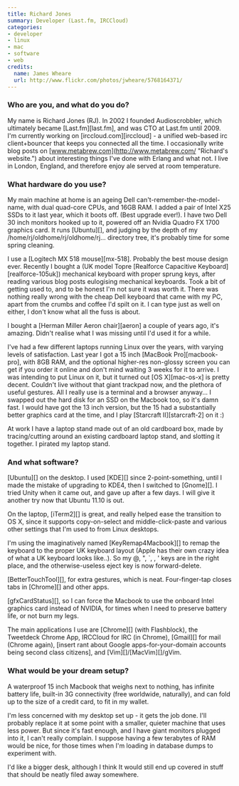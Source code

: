 ```yaml
---
title: Richard Jones
summary: Developer (Last.fm, IRCCloud)
categories:
- developer
- linux
- mac
- software
- web
credits:
  name: James Wheare
  url: http://www.flickr.com/photos/jwheare/5768164371/
---
```


### Who are you, and what do you do?

My name is Richard Jones (RJ). In 2002 I founded Audioscrobbler, which ultimately became [Last.fm][last.fm], and was CTO at Last.fm until 2009. I'm currently working on [irccloud.com][irccloud] - a unified web-based irc client+bouncer that keeps you connected all the time. I occasionally write blog posts on [www.metabrew.com](http://www.metabrew.com/ "Richard's website.") about interesting things I've done with Erlang and what not. I live in London, England, and therefore enjoy ale served at room temperature.

### What hardware do you use?

My main machine at home is an ageing Dell can't-remember-the-model-name, with dual quad-core CPUs, and 16GB RAM. I added a pair of Intel X25 SSDs to it last year, which it boots off. (Best upgrade ever!). I have two Dell 30 inch monitors hooked up to it, powered off an Nvidia Quadro FX 1700 graphics card. It runs [Ubuntu][], and judging by the depth of my /home/rj/oldhome/rj/oldhome/rj... directory tree, it's probably time for some spring cleaning.

I use a [Logitech MX 518 mouse][mx-518]. Probably the best mouse design ever. Recently I bought a (UK model Topre [Realforce Capacitive Keyboard][realforce-105uk]) mechanical keyboard with proper sprung keys, after reading various blog posts eulogising mechanical keyboards. Took a bit of getting used to, and to be honest I'm not sure it was worth it. There was nothing really wrong with the cheap Dell keyboard that came with my PC, apart from the crumbs and coffee I'd spilt on it. I can type just as well on either, I don't know what all the fuss is about.

I bought a [Herman Miller Aeron chair][aeron] a couple of years ago, it's amazing. Didn't realise what I was missing until I'd used it for a while.

I've had a few different laptops running Linux over the years, with varying levels of satisfaction. Last year I got a 15 inch [MacBook Pro][macbook-pro], with 8GB RAM, and the optional higher-res non-glossy screen you can get if you order it online and don't mind waiting 3 weeks for it to arrive. I was intending to put Linux on it, but it turned out [OS X][mac-os-x] is pretty decent. Couldn't live without that giant trackpad now, and the plethora of useful gestures. All I really use is a terminal and a browser anyway... I swapped out the hard disk for an SSD on the Macbook too, so it's damn fast. I would have got the 13 inch version, but the 15 had a substantially better graphics card at the time, and I play [Starcraft II][starcraft-2] on it :)

At work I have a laptop stand made out of an old cardboard box, made by tracing/cutting around an existing cardboard laptop stand, and slotting it together. I pirated my laptop stand.

### And what software?

[Ubuntu][] on the desktop. I used [KDE][] since 2-point-something, until I made the mistake of upgrading to KDE4, then I switched to [Gnome][]. I tried Unity when it came out, and gave up after a few days. I will give it another try now that Ubuntu 11.10 is out.

On the laptop, [iTerm2][] is great, and really helped ease the transition to OS X, since it supports copy-on-select and middle-click-paste and various other settings that I'm used to from Linux desktops.

I'm using the imaginatively named [KeyRemap4Macbook][] to remap the keyboard to the proper UK keyboard layout (Apple has their own crazy idea of what a UK keyboard looks like..). So my @, ", \`, \, ' keys are in the right place, and the otherwise-useless eject key is now forward-delete.

[BetterTouchTool][], for extra gestures, which is neat. Four-finger-tap closes tabs in [Chrome][] and other apps.

[gfxCardStatus][], so I can force the Macbook to use the onboard Intel graphics card instead of NVIDIA, for times when I need to preserve battery life, or not burn my legs.

The main applications I use are [Chrome][] (with Flashblock), the Tweetdeck Chrome App, IRCCloud for IRC (in Chrome), [Gmail][] for mail (Chrome again), \[insert rant about Google apps-for-your-domain accounts being second class citizens\], and [Vim][]/[MacVim][]/gVim.

### What would be your dream setup?

A waterproof 15 inch Macbook that weighs next to nothing, has infinite battery life, built-in 3G connectivity (free worldwide, naturally), and can fold up to the size of a credit card, to fit in my wallet.

I'm less concerned with my desktop set up - it gets the job done. I'll probably replace it at some point with a smaller, quieter machine that uses less power. But since it's fast enough, and I have giant monitors plugged into it, I can't really complain. I suppose having a few terabytes of RAM would be nice, for those times when I'm loading in database dumps to experiment with.

I'd like a bigger desk, although I think It would still end up covered in stuff that should be neatly filed away somewhere.